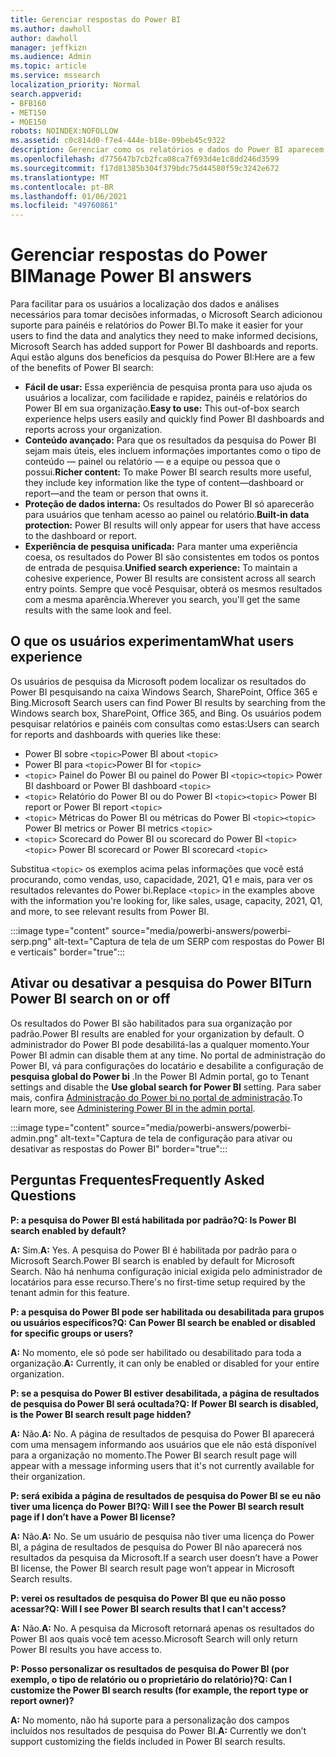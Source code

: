 ```yaml
---
title: Gerenciar respostas do Power BI
ms.author: dawholl
author: dawholl
manager: jeffkizn
ms.audience: Admin
ms.topic: article
ms.service: mssearch
localization_priority: Normal
search.appverid:
- BFB160
- MET150
- MOE150
robots: NOINDEX:NOFOLLOW
ms.assetid: c0c814d0-f7e4-444e-b18e-09beb45c9322
description: Gerenciar como os relatórios e dados do Power BI aparecem nos resultados da pesquisa
ms.openlocfilehash: d775647b7cb2fca08ca7f693d4e1c8dd246d3599
ms.sourcegitcommit: f17d81385b304f379bdc75d44580f59c3242e672
ms.translationtype: MT
ms.contentlocale: pt-BR
ms.lasthandoff: 01/06/2021
ms.locfileid: "49760861"
---
```

# <a name="manage-power-bi-answers"></a><span data-ttu-id="c1cdd-103">Gerenciar respostas do Power BI</span><span class="sxs-lookup"><span data-stu-id="c1cdd-103">Manage Power BI answers</span></span>

<span data-ttu-id="c1cdd-104">Para facilitar para os usuários a localização dos dados e análises necessários para tomar decisões informadas, o Microsoft Search adicionou suporte para painéis e relatórios do Power BI.</span><span class="sxs-lookup"><span data-stu-id="c1cdd-104">To make it easier for your users to find the data and analytics they need to make informed decisions, Microsoft Search has added support for Power BI dashboards and reports.</span></span> <span data-ttu-id="c1cdd-105">Aqui estão alguns dos benefícios da pesquisa do Power BI:</span><span class="sxs-lookup"><span data-stu-id="c1cdd-105">Here are a few of the benefits of Power BI search:</span></span>

* <span data-ttu-id="c1cdd-106">**Fácil de usar:** Essa experiência de pesquisa pronta para uso ajuda os usuários a localizar, com facilidade e rapidez, painéis e relatórios do Power BI em sua organização.</span><span class="sxs-lookup"><span data-stu-id="c1cdd-106">**Easy to use:** This out-of-box search experience helps users easily and quickly find Power BI dashboards and reports across your organization.</span></span>
* <span data-ttu-id="c1cdd-107">**Conteúdo avançado:** Para que os resultados da pesquisa do Power BI sejam mais úteis, eles incluem informações importantes como o tipo de conteúdo — painel ou relatório — e a equipe ou pessoa que o possui.</span><span class="sxs-lookup"><span data-stu-id="c1cdd-107">**Richer content:** To make Power BI search results more useful, they include key information like the type of content—dashboard or report—and the team or person that owns it.</span></span>
* <span data-ttu-id="c1cdd-108">**Proteção de dados interna:** Os resultados do Power BI só aparecerão para usuários que tenham acesso ao painel ou relatório.</span><span class="sxs-lookup"><span data-stu-id="c1cdd-108">**Built-in data protection:** Power BI results will only appear for users that have access to the dashboard or report.</span></span>
* <span data-ttu-id="c1cdd-109">**Experiência de pesquisa unificada:** Para manter uma experiência coesa, os resultados do Power BI são consistentes em todos os pontos de entrada de pesquisa.</span><span class="sxs-lookup"><span data-stu-id="c1cdd-109">**Unified search experience:** To maintain a cohesive experience, Power BI results are consistent across all search entry points.</span></span> <span data-ttu-id="c1cdd-110">Sempre que você Pesquisar, obterá os mesmos resultados com a mesma aparência.</span><span class="sxs-lookup"><span data-stu-id="c1cdd-110">Wherever you search, you'll get the same results with the same look and feel.</span></span>

## <a name="what-users-experience"></a><span data-ttu-id="c1cdd-111">O que os usuários experimentam</span><span class="sxs-lookup"><span data-stu-id="c1cdd-111">What users experience</span></span>

<span data-ttu-id="c1cdd-112">Os usuários de pesquisa da Microsoft podem localizar os resultados do Power BI pesquisando na caixa Windows Search, SharePoint, Office 365 e Bing.</span><span class="sxs-lookup"><span data-stu-id="c1cdd-112">Microsoft Search users can find Power BI results by searching from the Windows search box, SharePoint, Office 365, and Bing.</span></span> <span data-ttu-id="c1cdd-113">Os usuários podem pesquisar relatórios e painéis com consultas como estas:</span><span class="sxs-lookup"><span data-stu-id="c1cdd-113">Users can search for reports and dashboards with queries like these:</span></span>

* <span data-ttu-id="c1cdd-114">Power BI sobre `<topic>`</span><span class="sxs-lookup"><span data-stu-id="c1cdd-114">Power BI about `<topic>`</span></span>
* <span data-ttu-id="c1cdd-115">Power BI para `<topic>`</span><span class="sxs-lookup"><span data-stu-id="c1cdd-115">Power BI for `<topic>`</span></span>
* <span data-ttu-id="c1cdd-116">`<topic>` Painel do Power BI ou painel do Power BI `<topic>`</span><span class="sxs-lookup"><span data-stu-id="c1cdd-116">`<topic>` Power BI dashboard or Power BI dashboard `<topic>`</span></span>
* <span data-ttu-id="c1cdd-117">`<topic>` Relatório do Power BI ou do Power BI `<topic>`</span><span class="sxs-lookup"><span data-stu-id="c1cdd-117">`<topic>` Power BI report or Power BI report `<topic>`</span></span>
* <span data-ttu-id="c1cdd-118">`<topic>` Métricas do Power BI ou métricas do Power BI `<topic>`</span><span class="sxs-lookup"><span data-stu-id="c1cdd-118">`<topic>` Power BI metrics or Power BI metrics `<topic>`</span></span>
* <span data-ttu-id="c1cdd-119">`<topic>` Scorecard do Power BI ou scorecard do Power BI `<topic>`</span><span class="sxs-lookup"><span data-stu-id="c1cdd-119">`<topic>` Power BI scorecard or Power BI scorecard `<topic>`</span></span>

<span data-ttu-id="c1cdd-120">Substitua `<topic>` os exemplos acima pelas informações que você está procurando, como vendas, uso, capacidade, 2021, Q1 e mais, para ver os resultados relevantes do Power bi.</span><span class="sxs-lookup"><span data-stu-id="c1cdd-120">Replace `<topic>` in the examples above with the information you're looking for, like sales, usage, capacity, 2021, Q1, and more, to see relevant results from Power BI.</span></span>

:::image type="content" source="media/powerbi-answers/powerbi-serp.png" alt-text="Captura de tela de um SERP com respostas do Power BI e verticais" border="true":::

## <a name="turn-power-bi-search-on-or-off"></a><span data-ttu-id="c1cdd-122">Ativar ou desativar a pesquisa do Power BI</span><span class="sxs-lookup"><span data-stu-id="c1cdd-122">Turn Power BI search on or off</span></span>

<span data-ttu-id="c1cdd-123">Os resultados do Power BI são habilitados para sua organização por padrão.</span><span class="sxs-lookup"><span data-stu-id="c1cdd-123">Power BI results are enabled for your organization by default.</span></span> <span data-ttu-id="c1cdd-124">O administrador do Power BI pode desabilitá-las a qualquer momento.</span><span class="sxs-lookup"><span data-stu-id="c1cdd-124">Your Power BI admin can disable them at any time.</span></span> <span data-ttu-id="c1cdd-125">No portal de administração do Power BI, vá para configurações do locatário e desabilite a configuração de **pesquisa global do Power bi** .</span><span class="sxs-lookup"><span data-stu-id="c1cdd-125">In the Power BI Admin portal, go to Tenant settings and disable the **Use global search for Power BI** setting.</span></span> <span data-ttu-id="c1cdd-126">Para saber mais, confira [Administração do Power bi no portal de administração](https://docs.microsoft.com/power-bi/admin/service-admin-portal#use-global-search-for-power-bi-preview).</span><span class="sxs-lookup"><span data-stu-id="c1cdd-126">To learn more, see [Administering Power BI in the admin portal](https://docs.microsoft.com/power-bi/admin/service-admin-portal#use-global-search-for-power-bi-preview).</span></span>

:::image type="content" source="media/powerbi-answers/powerbi-admin.png" alt-text="Captura de tela de configuração para ativar ou desativar as respostas do Power BI" border="true":::

## <a name="frequently-asked-questions"></a><span data-ttu-id="c1cdd-128">Perguntas Frequentes</span><span class="sxs-lookup"><span data-stu-id="c1cdd-128">Frequently Asked Questions</span></span>

<span data-ttu-id="c1cdd-129">**P: a pesquisa do Power BI está habilitada por padrão?**</span><span class="sxs-lookup"><span data-stu-id="c1cdd-129">**Q: Is Power BI search enabled by default?**</span></span>

<span data-ttu-id="c1cdd-130">**A:** Sim.</span><span class="sxs-lookup"><span data-stu-id="c1cdd-130">**A:** Yes.</span></span> <span data-ttu-id="c1cdd-131">A pesquisa do Power BI é habilitada por padrão para o Microsoft Search.</span><span class="sxs-lookup"><span data-stu-id="c1cdd-131">Power BI search is enabled by default for Microsoft Search.</span></span> <span data-ttu-id="c1cdd-132">Não há nenhuma configuração inicial exigida pelo administrador de locatários para esse recurso.</span><span class="sxs-lookup"><span data-stu-id="c1cdd-132">There's no first-time setup required by the tenant admin for this feature.</span></span>

<span data-ttu-id="c1cdd-133">**P: a pesquisa do Power BI pode ser habilitada ou desabilitada para grupos ou usuários específicos?**</span><span class="sxs-lookup"><span data-stu-id="c1cdd-133">**Q: Can Power BI search be enabled or disabled for specific groups or users?**</span></span>

<span data-ttu-id="c1cdd-134">**A:** No momento, ele só pode ser habilitado ou desabilitado para toda a organização.</span><span class="sxs-lookup"><span data-stu-id="c1cdd-134">**A:** Currently, it can only be enabled or disabled for your entire organization.</span></span>

<span data-ttu-id="c1cdd-135">**P: se a pesquisa do Power BI estiver desabilitada, a página de resultados de pesquisa do Power BI será ocultada?**</span><span class="sxs-lookup"><span data-stu-id="c1cdd-135">**Q: If Power BI search is disabled, is the Power BI search result page hidden?**</span></span>

<span data-ttu-id="c1cdd-136">**A:** Não.</span><span class="sxs-lookup"><span data-stu-id="c1cdd-136">**A:** No.</span></span> <span data-ttu-id="c1cdd-137">A página de resultados de pesquisa do Power BI aparecerá com uma mensagem informando aos usuários que ele não está disponível para a organização no momento.</span><span class="sxs-lookup"><span data-stu-id="c1cdd-137">The Power BI search result page will appear with a message informing users that it's not currently available for their organization.</span></span>

<span data-ttu-id="c1cdd-138">**P: será exibida a página de resultados de pesquisa do Power BI se eu não tiver uma licença do Power BI?**</span><span class="sxs-lookup"><span data-stu-id="c1cdd-138">**Q: Will I see the Power BI search result page if I don’t have a Power BI license?**</span></span>

<span data-ttu-id="c1cdd-139">**A:** Não.</span><span class="sxs-lookup"><span data-stu-id="c1cdd-139">**A:** No.</span></span> <span data-ttu-id="c1cdd-140">Se um usuário de pesquisa não tiver uma licença do Power BI, a página de resultados de pesquisa do Power BI não aparecerá nos resultados da pesquisa da Microsoft.</span><span class="sxs-lookup"><span data-stu-id="c1cdd-140">If a search user doesn’t have a Power BI license, the Power BI search result page won’t appear in Microsoft Search results.</span></span>

<span data-ttu-id="c1cdd-141">**P: verei os resultados de pesquisa do Power BI que eu não posso acessar?**</span><span class="sxs-lookup"><span data-stu-id="c1cdd-141">**Q: Will I see Power BI search results that I can't access?**</span></span>

<span data-ttu-id="c1cdd-142">**A:** Não.</span><span class="sxs-lookup"><span data-stu-id="c1cdd-142">**A:** No.</span></span> <span data-ttu-id="c1cdd-143">A pesquisa da Microsoft retornará apenas os resultados do Power BI aos quais você tem acesso.</span><span class="sxs-lookup"><span data-stu-id="c1cdd-143">Microsoft Search will only return Power BI results you have access to.</span></span>

<span data-ttu-id="c1cdd-144">**P: Posso personalizar os resultados de pesquisa do Power BI (por exemplo, o tipo de relatório ou o proprietário do relatório)?**</span><span class="sxs-lookup"><span data-stu-id="c1cdd-144">**Q: Can I customize the Power BI search results (for example, the report type or report owner)?**</span></span>

<span data-ttu-id="c1cdd-145">**A:** No momento, não há suporte para a personalização dos campos incluídos nos resultados de pesquisa do Power BI.</span><span class="sxs-lookup"><span data-stu-id="c1cdd-145">**A:** Currently we don’t support customizing the fields included in Power BI search results.</span></span>
